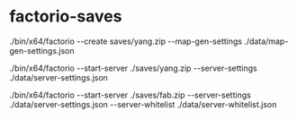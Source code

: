 # factorio-saves





./bin/x64/factorio --create saves/yang.zip --map-gen-settings ./data/map-gen-settings.json

./bin/x64/factorio  --start-server ./saves/yang.zip  --server-settings ./data/server-settings.json



./bin/x64/factorio --start-server ./saves/fab.zip --server-settings ./data/server-settings.json --server-whitelist ./data/server-whitelist.json
